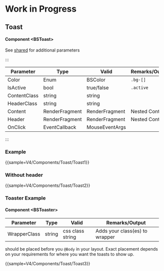 ﻿# Work in Progress
## Toast

#### Component \<BSToast\>
See [shared](layout/shared) for additional parameters    

:::

| Parameter    | Type           | Valid          | Remarks/Output | 
|--------------|----------------|----------------|----------------|
| Color        | Enum           | BSColor        | `.bg-[]`       | {.table-striped .p-2}
| IsActive     | bool           | true/false     | `.active`      |
| ContentClass | string         | string         |                |
| HeaderClass  | string         | string         |                |
| Content      | RenderFragment | RenderFragment | Nested Content |
| Header       | RenderFragment | RenderFragment | Nested Content |
| OnClick      | EventCallback  | MouseEventArgs |                |

:::

### Example

{{sample=V4/Components/Toast/Toast1}}

### Without header
{{sample=V4/Components/Toast/Toast2}}


### Toaster Example
#### Component \<BSToaster\>
| Parameter    | Type   | Valid            | Remarks/Output                  | 
|--------------|--------|------------------|---------------------------------|
| WrapperClass | string | css class string | Adds your class(es) to wrapper  | {.table-striped .p-2}

<BSToaster/> should be placed before you `@Body` in your layout. Exact placement depends on your requirements for where you want the toasts to show up. 

{{sample=V4/Components/Toast/Toast3}}

